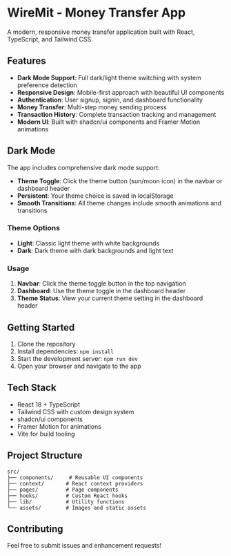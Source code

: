 # WireMit - Money Transfer App

A modern, responsive money transfer application built with React, TypeScript, and Tailwind CSS.

## Features

- **Dark Mode Support**: Full dark/light theme switching with system preference detection
- **Responsive Design**: Mobile-first approach with beautiful UI components
- **Authentication**: User signup, signin, and dashboard functionality
- **Money Transfer**: Multi-step money sending process
- **Transaction History**: Complete transaction tracking and management
- **Modern UI**: Built with shadcn/ui components and Framer Motion animations

## Dark Mode

The app includes comprehensive dark mode support:

- **Theme Toggle**: Click the theme button (sun/moon icon) in the navbar or dashboard header
- **Persistent**: Your theme choice is saved in localStorage
- **Smooth Transitions**: All theme changes include smooth animations and transitions

### Theme Options

- **Light**: Classic light theme with white backgrounds
- **Dark**: Dark theme with dark backgrounds and light text

### Usage

1. **Navbar**: Click the theme toggle button in the top navigation
2. **Dashboard**: Use the theme toggle in the dashboard header
3. **Theme Status**: View your current theme setting in the dashboard header

## Getting Started

1. Clone the repository
2. Install dependencies: `npm install`
3. Start the development server: `npm run dev`
4. Open your browser and navigate to the app

## Tech Stack

- React 18 + TypeScript
- Tailwind CSS with custom design system
- shadcn/ui components
- Framer Motion for animations
- Vite for build tooling

## Project Structure

```
src/
├── components/     # Reusable UI components
├── context/       # React context providers
├── pages/         # Page components
├── hooks/         # Custom React hooks
├── lib/           # Utility functions
└── assets/        # Images and static assets
```

## Contributing

Feel free to submit issues and enhancement requests!